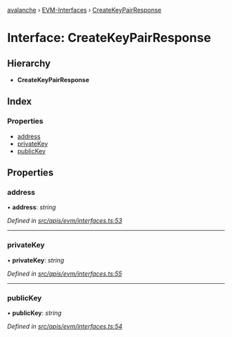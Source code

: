 [avalanche](../README.md) › [EVM-Interfaces](../modules/evm_interfaces.md) › [CreateKeyPairResponse](evm_interfaces.createkeypairresponse.md)

# Interface: CreateKeyPairResponse

## Hierarchy

* **CreateKeyPairResponse**

## Index

### Properties

* [address](evm_interfaces.createkeypairresponse.md#address)
* [privateKey](evm_interfaces.createkeypairresponse.md#privatekey)
* [publicKey](evm_interfaces.createkeypairresponse.md#publickey)

## Properties

###  address

• **address**: *string*

*Defined in [src/apis/evm/interfaces.ts:53](https://github.com/ava-labs/avalanchejs/blob/62a14d4/src/apis/evm/interfaces.ts#L53)*

___

###  privateKey

• **privateKey**: *string*

*Defined in [src/apis/evm/interfaces.ts:55](https://github.com/ava-labs/avalanchejs/blob/62a14d4/src/apis/evm/interfaces.ts#L55)*

___

###  publicKey

• **publicKey**: *string*

*Defined in [src/apis/evm/interfaces.ts:54](https://github.com/ava-labs/avalanchejs/blob/62a14d4/src/apis/evm/interfaces.ts#L54)*
